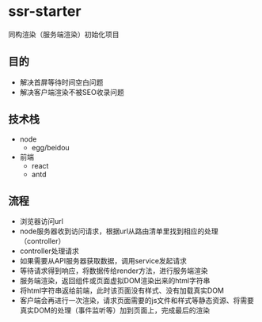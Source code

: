 # ssr-starter

同构渲染（服务端渲染）初始化项目

## 目的

- 解决首屏等待时间空白问题
- 解决客户端渲染不被SEO收录问题

## 技术栈

- node
  - egg/beidou
- 前端
  - react
  - antd

## 流程

- 浏览器访问url
- node服务器收到访问请求，根据url从路由清单里找到相应的处理（controller）
- controller处理请求
- 如果需要从API服务器获取数据，调用service发起请求
- 等待请求得到响应，将数据传给render方法，进行服务端渲染
- 服务端渲染，返回组件或页面虚拟DOM渲染出来的html字符串
- 将html字符串返给前端，此时该页面没有样式、没有加载真实DOM
- 客户端会再进行一次渲染，请求页面需要的js文件和样式等静态资源、将需要真实DOM的处理（事件监听等）加到页面上，完成最后的渲染
